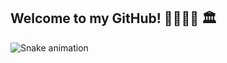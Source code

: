 ## Welcome to my GitHub! :boxing_glove:🏋️‍♂️:thought_balloon: :classical_building:

 ![Snake animation](https://github.com/Lordy2022/Lordy2022/blob/output/github-contribution-grid-snake.svg)
